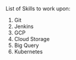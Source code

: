 List of Skills to work upon:

1. Git
2. Jenkins
3. GCP
  1. Cloud Storage
  2. Big Query
  3. Kubernetes
